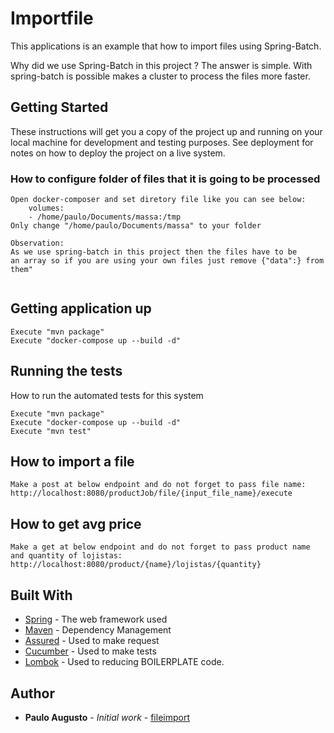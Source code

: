 # Importfile

This applications is an example that how to import files using Spring-Batch.

Why did we use Spring-Batch in this project ?
    The answer is simple. With spring-batch is possible makes a cluster to process the files more faster.
    

## Getting Started

These instructions will get you a copy of the project up and running on your local machine for development and testing purposes. See deployment for notes on how to deploy the project on a live system.

### How to configure folder of files that it is going to be processed

```
Open docker-composer and set diretory file like you can see below:
    volumes:
    - /home/paulo/Documents/massa:/tmp 
Only change "/home/paulo/Documents/massa" to your folder

Observation:
As we use spring-batch in this project then the files have to be 
an array so if you are using your own files just remove {"data":} from them"
     
```
## Getting application up
```
Execute "mvn package"
Execute "docker-compose up --build -d"
```

## Running the tests

How to run the automated tests for this system


```
Execute "mvn package"
Execute "docker-compose up --build -d"
Execute "mvn test"
```

## How to import a file
```
Make a post at below endpoint and do not forget to pass file name:
http://localhost:8080/productJob/file/{input_file_name}/execute

```

## How to get avg price 
```
Make a get at below endpoint and do not forget to pass product name and quantity of lojistas:
http://localhost:8080/product/{name}/lojistas/{quantity}

```


## Built With

* [Spring](https://spring.io/guides)        - The web framework used
* [Maven](https://maven.apache.org/)        - Dependency Management
* [Assured](http://rest-assured.io/)        - Used to make request
* [Cucumber](https://cucumber.io/)          - Used to make tests
* [Lombok](https://projectlombok.org/)     - Used to reducing BOILERPLATE code.

## Author

* **Paulo Augusto**  - *Initial work* - [fileimport](https://github.com/paulo3425/fileimport)





